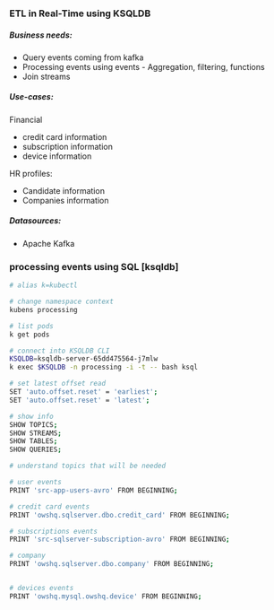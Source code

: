 ### ETL in Real-Time using KSQLDB

##### Business needs:

* Query events coming from kafka
* Processing events using events - Aggregation, filtering, functions
* Join streams

##### Use-cases:


Financial

* credit card information
* subscription information
* device information


HR profiles:
* Candidate information
* Companies information


##### Datasources:

* Apache Kafka


### processing events using SQL [ksqldb]
```sh
# alias k=kubectl

# change namespace context
kubens processing

# list pods
k get pods

# connect into KSQLDB CLI
KSQLDB=ksqldb-server-65dd475564-j7mlw
k exec $KSQLDB -n processing -i -t -- bash ksql

# set latest offset read
SET 'auto.offset.reset' = 'earliest';
SET 'auto.offset.reset' = 'latest';

# show info
SHOW TOPICS;
SHOW STREAMS;
SHOW TABLES;
SHOW QUERIES;

# understand topics that will be needed

# user events
PRINT 'src-app-users-avro' FROM BEGINNING;

# credit card events
PRINT 'owshq.sqlserver.dbo.credit_card' FROM BEGINNING;

# subscriptions events
PRINT 'src-sqlserver-subscription-avro' FROM BEGINNING;

# company
PRINT 'owshq.sqlserver.dbo.company' FROM BEGINNING;


# devices events
PRINT 'owshq.mysql.owshq.device' FROM BEGINNING;


```
